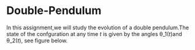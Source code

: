 # Double-Pendulum

In this assignment,we will study the evolution of a double pendulum.The state of the confguration at any time *t* is given by the angles θ_1(*t*)and θ_2(*t*), see figure below.
